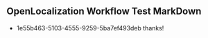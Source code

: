 ## OpenLocalization Workflow Test MarkDown
* 1e55b463-5103-4555-9259-5ba7ef493deb thanks!

<!--HONumber=Aug16_HO5-->


